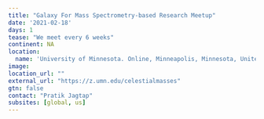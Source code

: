 ```yaml
---
title: "Galaxy For Mass Spectrometry-based Research Meetup"
date: '2021-02-18'
days: 1
tease: "We meet every 6 weeks"
continent: NA
location:
  name: 'University of Minnesota. Online, Minneapolis, Minnesota, United States'
image: 
location_url: ""
external_url: "https://z.umn.edu/celestialmasses"
gtn: false
contact: "Pratik Jagtap"
subsites: [global, us]
---
```

